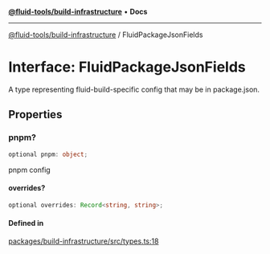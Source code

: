 [**@fluid-tools/build-infrastructure**](../README.md) • **Docs**

***

[@fluid-tools/build-infrastructure](../README.md) / FluidPackageJsonFields

# Interface: FluidPackageJsonFields

A type representing fluid-build-specific config that may be in package.json.

## Properties

### pnpm?

```ts
optional pnpm: object;
```

pnpm config

#### overrides?

```ts
optional overrides: Record<string, string>;
```

#### Defined in

[packages/build-infrastructure/src/types.ts:18](https://github.com/microsoft/FluidFramework/blob/main/build-tools/packages/build-infrastructure/src/types.ts#L18)
